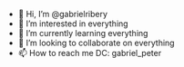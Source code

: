 - 👋 Hi, I’m @gabrielribery
- 👀 I’m interested in everything
- 🌱 I’m currently learning everything
- 💞️ I’m looking to collaborate on everything
- 📫 How to reach me DC: gabriel_peter

<!---
gabrielribery/gabrielribery is a ✨ special ✨ repository because its `README.md` (this file) appears on your GitHub profile.
You can click the Preview link to take a look at your changes.
--->
